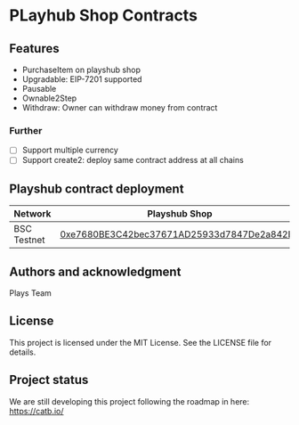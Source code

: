 # PLayhub Shop Contracts

## Features

- PurchaseItem on playshub shop
- Upgradable: EIP-7201 supported
- Pausable
- Ownable2Step
- Withdraw: Owner can withdraw money from contract

### Further

- [ ] Support multiple currency
- [ ] Support create2: deploy same contract address at all chains

## Playshub contract deployment

| Network     | Playshub Shop                                                                                                                |
| ----------- | ---------------------------------------------------------------------------------------------------------------------------- |
| BSC Testnet | [0xe7680BE3C42bec37671AD25933d7847De2a842B8](https://testnet.bscscan.com/address/0xe7680BE3C42bec37671AD25933d7847De2a842B8) |

## Authors and acknowledgment

Plays Team

## License

This project is licensed under the MIT License. See the LICENSE file for details.

## Project status

We are still developing this project following the roadmap in here: https://catb.io/
